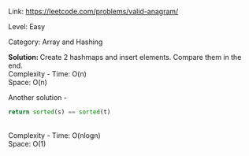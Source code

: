 Link: https://leetcode.com/problems/valid-anagram/

Level: Easy

Category: Array and Hashing

<b>Solution: </b>Create 2 hashmaps and insert elements. Compare them in the end. 
<br/>
Complexity - Time: O(n)
<br/>
Space: O(n)

Another solution - 
```python
return sorted(s) == sorted(t)
```
<br/>
Complexity - Time: O(nlogn)
<br/>
Space: O(1)

